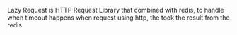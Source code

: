 Lazy Request is HTTP Request Library that combined with redis, to handle when timeout happens when request using http, the took the result from the redis

